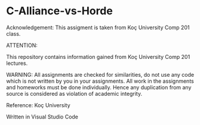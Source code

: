 # C-Alliance-vs-Horde

Acknowledgement: 
This assigment is taken from Koç University Comp 201 class.

ATTENTION:

This repository contains information gained from Koç University Comp 201 lectures.

WARNING: All assignments are checked for similarities, do not use any code which is not written by you in your assignments. 
All work in the assignments and homeworks must be done individually. 
Hence any duplication from any source is considered as violation of academic integrity.

Reference: Koç University

Written in Visual Studio Code
